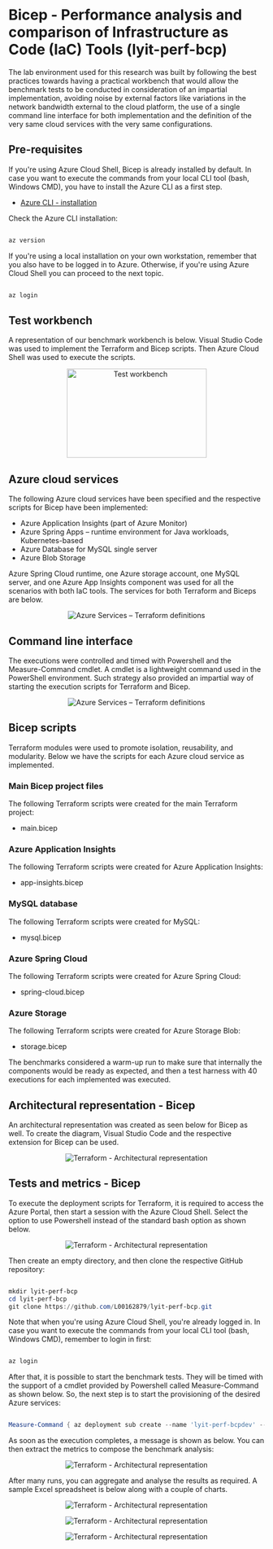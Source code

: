 # Bicep - Performance analysis and comparison of Infrastructure as Code (IaC) Tools (lyit-perf-bcp)

The lab environment used for this research was built by following the best practices towards having a practical workbench that would allow the benchmark tests to be conducted in consideration of an impartial implementation, avoiding noise by external factors like variations in the network bandwidth external to the cloud platform, the use of a single command line interface for both implementation and the definition of the very same cloud services with the very same configurations.

## Pre-requisites

If you're using Azure Cloud Shell, Bicep is already installed by default. In case you want to execute the commands from your local CLI tool (bash, Windows CMD), you have to install the Azure CLI as a first step.

* [Azure CLI - installation](https://docs.microsoft.com/en-us/cli/azure/install-azure-cli)

Check the Azure CLI installation:

```powershell

az version

```

If you're using a local installation on your own workstation, remember that you also have to be logged in to Azure.
Otherwise, if you're  using Azure Cloud Shell you can proceed to the next topic.

```powershell

az login

```


## Test workbench
A representation of our benchmark workbench is below. Visual Studio Code was used to implement the Terraform and Bicep scripts. Then Azure Cloud Shell was used to execute the scripts.
<p align="center">
  <img alt ="Test workbench" width="275" height="175" src="/media/test-workbench.png">
</p>

## Azure cloud services
The following Azure cloud services have been specified and the respective scripts for Bicep have been implemented:

* Azure Application Insights (part of Azure Monitor)
* Azure Spring Apps – runtime environment for Java workloads, Kubernetes-based
* Azure Database for MySQL single server
* Azure Blob Storage

Azure Spring Cloud runtime, one Azure storage account, one MySQL server, and one Azure App Insights component was used for all the scenarios with both IaC tools. The services for both Terraform and Biceps are below. 

<p align="center">
  <img alt ="Azure Services – Terraform definitions" src="/media/azure-services-bcp-definitions.png">
</p>

## Command line interface
The executions were controlled and timed with Powershell and the Measure-Command cmdlet. A cmdlet is a lightweight command used in the PowerShell environment. Such strategy also provided an impartial way of starting the execution scripts for Terraform and Bicep.

<p align="center">
  <img alt ="Azure Services – Terraform definitions" src="/media/lyit-perf-bcp-RUNNING.png">
</p>

## Bicep scripts
Terraform modules were used to promote isolation, reusability, and modularity. Below we have the scripts for each Azure cloud service as implemented.

### Main Bicep project files
The following Terraform scripts were created for the main Terraform project:
* main.bicep

### Azure Application Insights
The following Terraform scripts were created for Azure Application Insights:
* app-insights.bicep


### MySQL database
The following Terraform scripts were created for MySQL:
* mysql.bicep


### Azure Spring Cloud
The following Terraform scripts were created for Azure Spring Cloud:
* spring-cloud.bicep

### Azure Storage
The following Terraform scripts were created for Azure Storage Blob:
* storage.bicep

The benchmarks considered a warm-up run to make sure that internally the components would be ready as expected, and then a test harness with 40 executions for each implemented was executed. 

## Architectural representation - Bicep

An architectural representation was created as seen below for Bicep as well. To create the diagram, Visual Studio Code and the respective extension for Bicep can be used. 

<p align="center">
  <img alt ="Terraform - Architectural representation" src="/media/lyit-perf-bcp-DIAGRAM.png">
</p>


## Tests and metrics - Bicep

To execute the deployment scripts for Terraform, it is required to access the Azure Portal, then start a session with the Azure Cloud Shell. Select the option to use Powershell instead of the standard bash option as shown below.

<p align="center">
  <img alt ="Terraform - Architectural representation" src="/media/azure-portal-powershell.png">
</p>

Then create an empty directory, and then clone the respective GitHub repository:

```powershell

mkdir lyit-perf-bcp
cd lyit-perf-bcp
git clone https://github.com/L00162879/lyit-perf-bcp.git

```

Note that when you're using Azure Cloud Shell, you're already logged in. In case you want to execute the commands from your local CLI tool (bash, Windows CMD), remember to login in first:

```powershell

az login


```


After that, it is possible to start the benchmark tests. They will be timed with the support of a cmdlet provided by Powershell called Measure-Command as shown below. So, the next step is to start the provisioning of the desired Azure services:

```powershell

Measure-Command { az deployment sub create --name 'lyit-perf-bcpdev' --location westeurope --template-file main.bicep }

```

As soon as the execution completes, a message is shown as below. You can then extract the metrics to compose the benchmark analysis:

<p align="center">
  <img alt ="Terraform - Architectural representation" src="/media/lyit-perf-bcp-SUCCESS.png">
</p>

After many runs, you can aggregate and analyse the results as required. A sample Excel spreadsheet is below along
with a couple of charts.

<p align="center">
  <img alt ="Terraform - Architectural representation" src="/media/bicep-SAMPLES.png">
</p>

<p align="center">
  <img alt ="Terraform - Architectural representation" src="/media/bicep-CHART-1.png">
</p>

<p align="center">
  <img alt ="Terraform - Architectural representation" src="/media/bicep-CHART-2.png">
</p>
